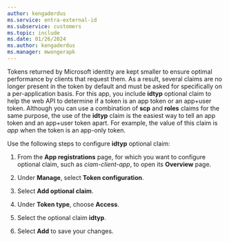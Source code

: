 ```yaml
---
author: kengaderdus
ms.service: entra-external-id
ms.subservice: customers
ms.topic: include
ms.date: 01/26/2024
ms.author: kengaderdus
ms.manager: mwongerapk
---
```

Tokens returned by Microsoft identity are kept smaller to ensure optimal performance by clients that request them. As a result, several claims are no longer present in the token by default and must be asked for specifically on a per-application basis. For this app, you include  **idtyp** optional claim to help the web API to determine if a token is an app token or an app+user token. Although you can use a combination of **scp** and **roles** claims for the same purpose, the use of the **idtyp** claim is the easiest way to tell an app token and an app+user token apart. For example, the value of this claim is *app* when the token is an app-only token. 

Use the following steps to configure **idtyp** optional claim:

1. From the **App registrations** page, for which you want to configure optional claim, such as *ciam-client-app*, to open its **Overview** page.

1. Under **Manage**, select **Token configuration**.

1. Select **Add optional claim**.

1. Under **Token type**, choose **Access**.

1. Select the optional claim **idtyp**.

1. Select **Add** to save your changes.